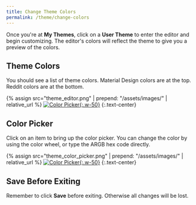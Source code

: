 ```yaml
---
title: Change Theme Colors
permalink: /theme/change-colors
---
```


Once you're at **My Themes**, click on a **User Theme** to enter the editor and begin customizing. The editor's colors will reflect the theme to give you a preview of the colors.

## Theme Colors

You should see a list of theme colors. Material Design colors are at the top. Reddit colors are at the bottom.

{% assign src="theme_editor.png" | prepend: "/assets/images/" | relative_url %}
[![Color Picker]({{src}}){:.w-50}]({{src}})
{:.text-center}

## Color Picker

Click on an item to bring up the color picker. You can change the color by using the color wheel, or type the ARGB hex code directly.

{% assign src="theme_color_picker.png" | prepend: "/assets/images/" | relative_url %}
[![Color Picker]({{src}}){:.w-50}]({{src}})
{:.text-center}

## Save Before Exiting

Remember to click **Save** before exiting. Otherwise all changes will be lost.
